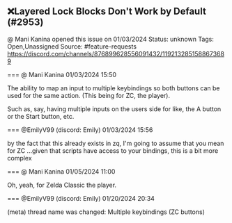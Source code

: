 ## ❌Layered Lock Blocks Don't Work by Default (#2953)
@ Mani Kanina opened this issue on 01/03/2024
Status: unknown
Tags: Open,Unassigned
Source: #feature-requests https://discord.com/channels/876899628556091432/1192132851588673689


=== @ Mani Kanina 01/03/2024 15:50

The ability to map an input to multiple keybindings so both buttons can be used for the same action. (This being for ZC, the player).

Such as, say, having multiple inputs on the users side for like, the A button or the Start button, etc.

=== @EmilyV99 (discord: Emily) 01/03/2024 15:56

by the fact that this already exists in zq, I'm going to assume that you mean for ZC
...given that scripts have access to your bindings, this is a bit more complex

=== @ Mani Kanina 01/05/2024 11:00

Oh, yeah, for Zelda Classic the player.

=== @EmilyV99 (discord: Emily) 01/20/2024 20:34

(meta) thread name was changed: Multiple keybindings (ZC buttons)
